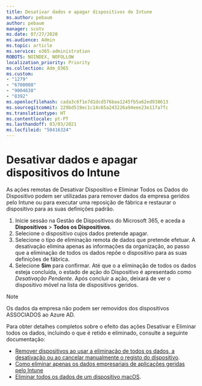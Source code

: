 ```yaml
---
title: Desativar dados e apagar dispositivos do Intune
ms.author: pebaum
author: pebaum
manager: scotv
ms.date: 07/27/2020
ms.audience: Admin
ms.topic: article
ms.service: o365-administration
ROBOTS: NOINDEX, NOFOLLOW
localization_priority: Priority
ms.collection: Adm_O365
ms.custom:
- "1279"
- "6700008"
- "9004638"
- "8392"
ms.openlocfilehash: cada3c6f1e7d1dcd576baa1245fb5a62ed938613
ms.sourcegitcommit: 229bd519ec1c14c65a243226a94eee23e117a7fc
ms.translationtype: HT
ms.contentlocale: pt-PT
ms.lasthandoff: 03/03/2021
ms.locfileid: "50416324"
---
```

# <a name="removing-data-and-wiping-devices-from-intune"></a>Desativar dados e apagar dispositivos do Intune

As ações remotas de Desativar Dispositivo e Eliminar Todos os Dados do Dispositivo podem ser utilizadas para remover dados da empresa geridos pelo Intune ou para executar uma reposição de fábrica e restaurar o dispositivo para as suas definições padrão.

1. Inicie sessão na Gestão de Dispositivos do Microsoft 365, e aceda a **Dispositivos** > **Todos os Dispositivos**.
2. Selecione o dispositivo cujos dados pretende apagar.
3. Selecione o tipo de eliminação remota de dados que pretende efetuar. A desativação elimina apenas as informações da organização, ao passo que a eliminação de todos os dados repõe o dispositivo para as suas definições de fábrica.
4. Selecione **Sim** para confirmar. Até que o a eliminação de todos os dados esteja concluída, o estado de ação do Dispositivo é apresentado como *Desativação Pendente*.
    Após concluir a ação, deixará de ver o dispositivo móvel na lista de dispositivos geridos.

> [!NOTE]
> Os dados da empresa não podem ser removidos dos dispositivos ASSOCIADOS ao Azure AD. 

Para obter detalhes completos sobre o efeito das ações Desativar e Eliminar todos os dados, incluindo o que é retido e eliminado, consulte a seguinte documentação:

- [Remover dispositivos ao usar a eliminação de todos os dados, a desativação ou ao cancelar manualmente o registo do dispositivo](https://docs.microsoft.com/mem/intune/remote-actions/devices-wipe).
- [Como eliminar apenas os dados empresariais de aplicações geridas pelo Intune](https://docs.microsoft.com/mem/intune/apps/apps-selective-wipe)
- [Eliminar todos os dados de um dispositivo macOS](https://docs.microsoft.com/mem/intune/remote-actions/device-erase).